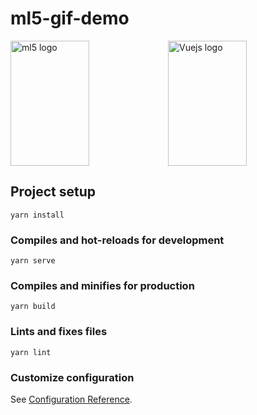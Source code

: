 # ml5-gif-demo

<img src="https://upload.wikimedia.org/wikipedia/commons/thumb/4/4c/Typescript_logo_2020.svg/512px-Typescript_logo_2020.svg.png" height="200px" width="50%" alt="ml5 logo"/><img src="https://cdn.iconscout.com/icon/free/png-256/vue-282497.png" width="50%" height="200px" alt="Vuejs logo"/>

## Project setup
```
yarn install
```

### Compiles and hot-reloads for development
```
yarn serve
```

### Compiles and minifies for production

```
yarn build
```

### Lints and fixes files
```
yarn lint
```

### Customize configuration
See [Configuration Reference](https://cli.vuejs.org/config/).
